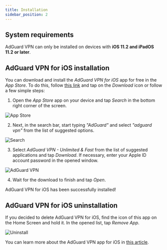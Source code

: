 ```yaml
---
title: Installation
sidebar_position: 2
---
```


## System requirements

AdGuard VPN can only be installed on devices with **iOS 11.2 and iPadOS 11.2 or later**.

## AdGuard VPN for iOS installation

You can download and install the *AdGuard VPN for iOS* app for free in the *App Store*. To do this, follow [this link](https://agrd.io/ios_vpn) and tap on the *Download* icon or follow a few simple steps:

1. Open the *App Store* app on your device and tap *Search* in the bottom right corner of the screen.

![App Store](https://cdn.adguard.com/public/Adguard/kb/vpn-install/app-store-en.png)

2. Next, in the search bar, start typing *"AdGuard"* and select *"adguard vpn"* from the list of suggested options.

![Search](https://cdn.adguard.com/public/Adguard/kb/vpn-install/search-en.png)

3. Select *AdGuard VPN - Unlimited & Fast* from the list of suggested applications and tap *Download*. If necessary, enter your Apple ID account password in the opened window.

![AdGuard VPN](https://cdn.adguard.com/public/Adguard/kb/vpn-install/adguard-vpn-en.png)

4. Wait for the download to finish and tap *Open*.

AdGuard VPN for iOS has been successfully installed!

## AdGuard VPN for iOS uninstallation

If you decided to delete AdGuard VPN for iOS, find the icon of this app on the Home Screen and hold it. In the opened list, tap *Remove App*.

![Uninstall](https://cdn.adguard.com/public/Adguard/kb/vpn-install/deinstall-en.png)

You can learn more about the AdGuard VPN app for iOS in [this article](../adguard-vpn-for-ios/overview.md).
